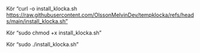 Kör “curl -o install_klocka.sh https://raw.githubusercontent.com/OlssonMelvinDev/tempklocka/refs/heads/main/install_klocka.sh”

Kör “sudo chmod +x install_klocka.sh”

Kör “sudo ./install_klocka.sh”
